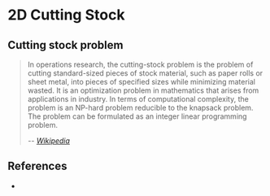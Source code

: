# 2D Cutting Stock



## Cutting stock problem

> In operations research, the cutting-stock problem is the problem of cutting standard-sized pieces of stock material, such as paper rolls or sheet metal, into pieces of specified sizes while minimizing material wasted. It is an optimization problem in mathematics that arises from applications in industry. In terms of computational complexity, the problem is an NP-hard problem reducible to the knapsack problem. The problem can be formulated as an integer linear programming problem.
>
> -- <cite>[Wikipedia][1]</cite>

[1]: https://en.wikipedia.org/wiki/Cutting_stock_problem

## 

## References

* [1]: https://en.wikipedia.org/wiki/Cutting_stock_problem